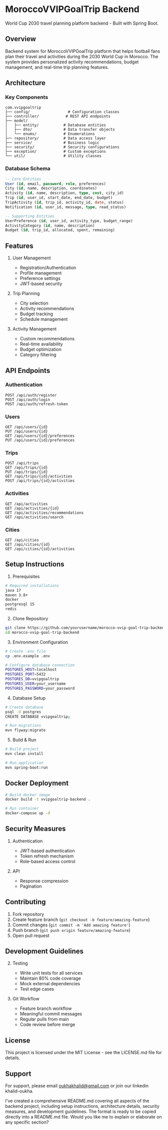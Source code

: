 # MoroccoVVIPGoalTrip Backend

World Cup 2030 travel planning platform backend - Built with Spring Boot.

## Overview

Backend system for MoroccoVVIPGoalTrip platform that helps football fans plan their travel and activities during the 2030 World Cup in Morocco. The system provides personalized activity recommendations, budget management, and real-time trip planning features.


## Architecture

### Key Components

```
com.vvipgoaltrip
├── config/                 # Configuration classes
├── controller/            # REST API endpoints
├── model/
│   ├── entity/           # Database entities
│   ├── dto/              # Data transfer objects
│   └── enums/            # Enumerations
├── repository/           # Data access layer
├── service/              # Business logic
├── security/             # Security configurations
├── exception/            # Custom exceptions
└── util/                 # Utility classes
```

### Database Schema

```sql
-- Core Entities
User (id, email, password, role, preferences)
City (id, name, description, coordinates)
Activity (id, name, description, type, cost, city_id)
Trip (id, user_id, start_date, end_date, budget)
TripActivity (id, trip_id, activity_id, date, status)
Notification (id, user_id, message, type, read_status)

-- Supporting Entities
UserPreference (id, user_id, activity_type, budget_range)
ActivityCategory (id, name, description)
Budget (id, trip_id, allocated, spent, remaining)
```

## Features

1. User Management
    - Registration/Authentication
    - Profile management
    - Preference settings
    - JWT-based security

2. Trip Planning
    - City selection
    - Activity recommendations
    - Budget tracking
    - Schedule management

3. Activity Management
    - Custom recommendations
    - Real-time availability
    - Budget optimization
    - Category filtering

## API Endpoints

### Authentication
```
POST /api/auth/register
POST /api/auth/login
POST /api/auth/refresh-token
```

### Users
```
GET /api/users/{id}
PUT /api/users/{id}
GET /api/users/{id}/preferences
PUT /api/users/{id}/preferences
```

### Trips
```
POST /api/trips
GET /api/trips/{id}
PUT /api/trips/{id}
GET /api/trips/{id}/activities
POST /api/trips/{id}/activities
```

### Activities
```
GET /api/activities
GET /api/activities/{id}
GET /api/activities/recommendations
GET /api/activities/search
```

### Cities
```
GET /api/cities
GET /api/cities/{id}
GET /api/cities/{id}/activities
```

## Setup Instructions

1. Prerequisites
```bash
# Required installations
java 17
maven 3.8+
docker
postgresql 15
redis
```

2. Clone Repository
```bash
git clone https://github.com/yourusername/morocco-vvip-goal-trip-backend.git
cd morocco-vvip-goal-trip-backend
```

3. Environment Configuration
```bash
# Create .env file
cp .env.example .env

# Configure database connection
POSTGRES_HOST=localhost
POSTGRES_PORT=5432
POSTGRES_DB=vvipgoaltrip
POSTGRES_USER=your_username
POSTGRES_PASSWORD=your_password
```

4. Database Setup
```bash
# Create database
psql -U postgres
CREATE DATABASE vvipgoaltrip;

# Run migrations
mvn flyway:migrate
```

5. Build & Run
```bash
# Build project
mvn clean install

# Run application
mvn spring-boot:run
```

## Docker Deployment

```bash
# Build docker image
docker build -t vvipgoaltrip-backend .

# Run container
docker-compose up -d
```


## Security Measures

1. Authentication
    - JWT-based authentication
    - Token refresh mechanism
    - Role-based access control


3. API
    - Response compression
    - Pagination


## Contributing

1. Fork repository
2. Create feature branch (`git checkout -b feature/amazing-feature`)
3. Commit changes (`git commit -m 'Add amazing feature'`)
4. Push branch (`git push origin feature/amazing-feature`)
5. Open pull request

## Development Guidelines

2. Testing
    - Write unit tests for all services
    - Maintain 80% code coverage
    - Mock external dependencies
    - Test edge cases

3. Git Workflow
    - Feature branch workflow
    - Meaningful commit messages
    - Regular pulls from main
    - Code review before merge

## License

This project is licensed under the MIT License - see the LICENSE.md file for details.

## Support

For support, please email oukhakhalid@gmail.com or join our linkedin khalid-oukha.


I've created a comprehensive README.md covering all aspects of the backend project, including setup instructions, architecture details, security measures, and development guidelines. The format is ready to be copied directly into a README.md file. Would you like me to explain or elaborate on any specific section?
